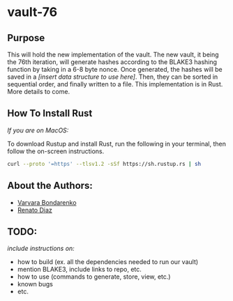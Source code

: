 # vault-76
## Purpose

This will hold the new implementation of the vault. The new vault, it being the 76th iteration, will generate hashes according to the BLAKE3 hashing function by taking in a 6-8 byte nonce. Once generated, the hashes will be saved in a *[insert data structure to use here]*. Then, they can be sorted in sequential order, and finally written to a file. This implementation is in Rust. More details to come.

## How To Install Rust

*If you are on MacOS:*

To download Rustup and install Rust, run the following in your terminal, then follow the on-screen instructions.

```bash
curl --proto '=https' --tlsv1.2 -sSf https://sh.rustup.rs | sh
```

## About the Authors:
* [Varvara Bondarenko](varvara.bondarenko14@gmail.com) 
* [Renato Diaz](https://www.linkedin.com/in/renato-diaz/)

## TODO:
*include instructions on:* 
* how to build (ex. all the dependencies needed to run our vault)
* mention BLAKE3, include links to repo, etc.
* how to use (commands to generate, store, view, etc.)
* known bugs
* etc.
